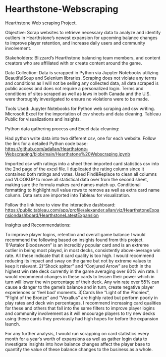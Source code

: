 # Hearthstone-Webscraping
Hearthstone Web scraping Project.

Objective:
Scrap websites to retrieve necessary data to analyze and identify outliers in Hearthstone’s newest expansion for upcoming balance changes to improve player retention, and increase daily users and community involvement.

Stakeholders: Blizzard’s Hearthstone balancing team members, and content creators who are affiliated with or create content around the game.

Data Collection:
Data is scrapped in Python via Jupyter Notebooks utilizing BeautifulSoup and Selenium libraries. Scraping does not violate any terms and conditions as I will not be selling any collected data, all data scraped is public access and does not require a personalized login. Terms and conditions of sites scraped as well as laws in both Canada and the U.S. were thoroughly investigated to ensure no violations were to be made. 

Tools Used:
  Jupyter Notebooks for Python web scraping and csv writing. 
  Microsoft Excel for the importation of csv sheets and data cleaning.
  Tableau Public for visualizations and insights.


Python data gathering process and Excel data cleaning:

Had python write data into two different csv, one for each website. 
Follow the link for a detailed Python code base:  
https://github.com/adallan/Hearthstone-Webscraping/blob/main/Hearthstone%20Webscraping.ipynb

Imported csv with ratings into a sheet then imported card statistics csv into the 2nd page of the excel file. I duplicated the rating column since it contained both ratings and votes. Used Find&Replace to clean all columns and VLOOKUP to move all statistical data over from the second sheet, making sure the formula makes card names match up. Conditional formatting to highlight null value rows to remove as well as extra card name column. Data sets are imported into Tableau for visualization. 

Follow the link here to view the interactive dashboard:
https://public.tableau.com/app/profile/alexander.allan/viz/HearthstoneExpansiondashboard/HearthstoneLatestExpansion

Insights and Recommendations:

To improve player logins, retention and overall game balance I would recommend the following based on insights found from this project.
1)“Astalor Bloodsworn” is an incredibly popular card and is an extreme outlier in being most played, in most decks, consistently above-average win rate. All these indicate that it card quality is too high. I would recommend reducing its impact and sway on the game but not by extreme values to keep it relevant.
2)“Shock spitter” and “Conjured Arrow” are both in the highest win rate deck currently in the game averaging over 60% win rate. I would recommend changes in these cards to lessen their power which in turn will lower the win percentage of their deck. Any win rate over 55% can cause a danger to the game’s balance and in turn, create negative player experiences or ‘feel bad’ moments.
3)Cards like “Light of the Phoniex”, “Flight of the Bronze” and  “Vexallus” are highly rated but perform poorly in play rates and deck win percentages. I recommend increasing card qualities for these and others that fall into the same filters to improve player logins and community involvement as it will encourage players to try new decks using these cards they previously had high hopes for before the expansion launch.

For any further analysis, I would run scrapping on card statistics every month for a year’s worth of expansions as well as gather login data to investigate insights into how balance changes affect the player base to quantify the value of these balance changes to the business as a whole.

